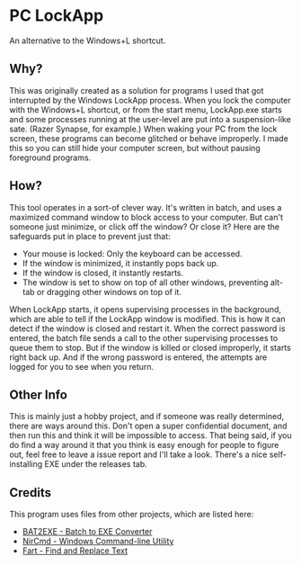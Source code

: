 # PC LockApp
An alternative to the Windows+L shortcut.
## Why?
This was originally created as a solution for programs I used that got interrupted by the Windows LockApp process. When you lock the computer with the Windows+L shortcut, or from the start menu, LockApp.exe starts and some processes running at the user-level are put into a suspension-like sate. (Razer Synapse, for example.) When waking your PC from the lock screen, these programs can become glitched or behave improperly. I made this so you can still hide your computer screen, but without pausing foreground programs.
## How?
This tool operates in a sort-of clever way. It's written in batch, and uses a maximized command window to block access to your computer. But can't someone just minimize, or click off the window? Or close it? Here are the safeguards put in place to prevent just that:
- Your mouse is locked: Only the keyboard can be accessed.
- If the window is minimized, it instantly pops back up.
- If the window is closed, it instantly restarts.
- The window is set to show on top of all other windows, preventing alt-tab or dragging other windows on top of it.

When LockApp starts, it opens supervising processes in the background, which are able to tell if the LockApp window is modified. This is how it can detect if the window is closed and restart it. When the correct password is entered, the batch file sends a call to the other supervising processes to queue them to stop. But if the window is killed or closed improperly, it starts right back up. And if the wrong password is entered, the attempts are logged for you to see when you return.
## Other Info
This is mainly just a hobby project, and if someone was really determined, there are ways around this. Don't open a super confidential document, and then run this and think it will be impossible to access. That being said, if you do find a way around it that you think is easy enough for people to figure out, feel free to leave a issue report and I'll take a look. There's a nice self-installing EXE under the releases tab.
## Credits
This program uses files from other projects, which are listed here:
- [BAT2EXE - Batch to EXE Converter](https://github.com/islamadel/bat2exe)
- [NirCmd - Windows Command-line Utility](https://www.nirsoft.net/utils/nircmd.html)
- [Fart - Find and Replace Text](http://fart-it.sourceforge.net/)
